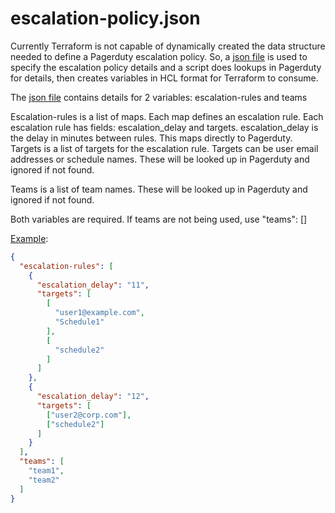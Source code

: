 # escalation-policy.json

Currently Terraform is not capable of dynamically created the data structure needed to define a Pagerduty escalation policy. So, a [json file](escalation-policy.json-example) is used to specify the escalation policy details and a script does lookups in Pagerduty for details, then creates variables in HCL format for Terraform to consume.

The [json file](escalation-policy.json-example) contains details for 2 variables: escalation-rules and teams

Escalation-rules is a list of maps. Each map defines an escalation rule. Each escalation rule has fields: escalation_delay and targets. escalation_delay is the delay in minutes between rules. This maps directly to Pagerduty. Targets is a list of targets for the escalation rule. Targets can be user email addresses or schedule names. These will be looked up in Pagerduty and ignored if not found.

Teams is a list of team names. These will be looked up in Pagerduty and ignored if not found.

Both variables are required. If teams are not being used, use "teams": []

[Example](escalation-policy.json-example):

```json
{
  "escalation-rules": [
    {
      "escalation_delay": "11",
      "targets": [
        [
          "user1@example.com",
          "Schedule1"
        ],
        [
          "schedule2"
        ]
      ]
    },
    {
      "escalation_delay": "12",
      "targets": [
        ["user2@corp.com"],
        ["schedule2"]
      ]
    }
  ],
  "teams": [
    "team1",
    "team2"
  ]
}
```
